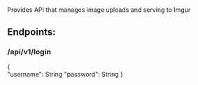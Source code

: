 # 

Provides API that manages image uploads and serving to Imgur


## Endpoints:

### /api/v1/login
{\
    "username": String
    "password": String
}
